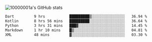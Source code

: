 ![10000001a's GitHub stats](https://github-readme-stats.vercel.app/api?username=10000001a&show_icons=true&theme=onedark&count_private=true)

<!-- [![Top Langs](https://github-readme-stats.vercel.app/api/top-langs/?username=10000001a&layout=compact&theme=onedark&langs_count=5)](https://github.com/anuraghazra/github-readme-stats) -->
<!--
**10000001a/10000001a** is a ✨ _special_ ✨ repository because its `README.md` (this file) appears on your GitHub profile.

Here are some ideas to get you started:

- 🔭 I’m currently working on ...
- 🌱 I’m currently learning ...
- 👯 I’m looking to collaborate on ...
- 🤔 I’m looking for help with ...
- 💬 Ask me about ...
- 📫 How to reach me: ...
- 😄 Pronouns: ...
- ⚡ Fun fact: ...
-->

<!--START_SECTION:waka-->

```txt
Dart         9 hrs           █████████▒░░░░░░░░░░░░░░░   36.94 %
Kotlin       8 hrs 56 mins   █████████░░░░░░░░░░░░░░░░   36.64 %
Python       3 hrs 31 mins   ███▓░░░░░░░░░░░░░░░░░░░░░   14.45 %
Markdown     1 hr 10 mins    █▒░░░░░░░░░░░░░░░░░░░░░░░   04.81 %
XML          48 mins         ▓░░░░░░░░░░░░░░░░░░░░░░░░   03.30 %
```

<!--END_SECTION:waka-->
